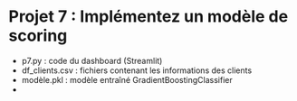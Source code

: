 # Projet 7 : Implémentez un modèle de scoring

- p7.py : code du dashboard (Streamlit)
- df_clients.csv : fichiers contenant les informations des clients
- modèle.pkl : modèle entraîné GradientBoostingClassifier
- 
